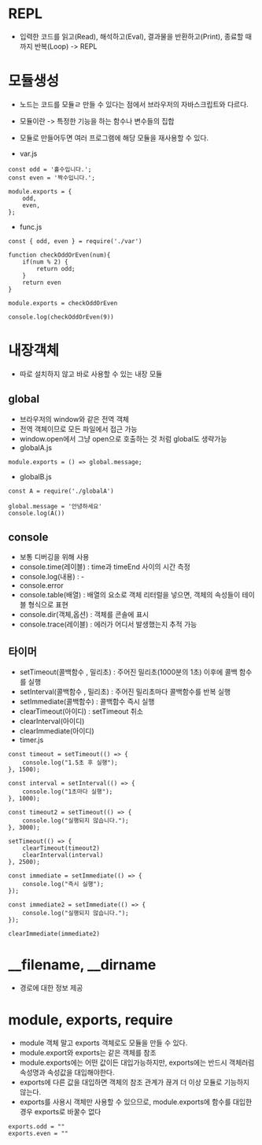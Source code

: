 # REPL 
- 입력한 코드를 읽고(Read), 해석하고(Eval), 결과물을 반환하고(Print), 종료할 때까지 반복(Loop) -> REPL

# 모듈생성
- 노드는 코드를 모듈ㄹ 만들 수 있다는 점에서 브라우저의 자바스크립트와 다르다.
- 모듈이란 -> 특정한 기능을 하는 함수나 변수들의 집합
- 모듈로 만들어두면 여러 프로그램에 해당 모듈을 재사용할 수 있다.

- var.js
```
const odd = '홀수입니다.';
const even = '짝수입니다.';

module.exports = {
    odd,
    even,
};
```
- func.js
```
const { odd, even } = require('./var')

function checkOddOrEven(num){
    if(num % 2) {
        return odd;
    }
    return even
}

module.exports = checkOddOrEven

console.log(checkOddOrEven(9))
```

# 내장객체
- 따로 설치하지 않고 바로 사용할 수 있는 내장 모듈
## global
- 브라우저의 window와 같은 전역 객체
- 전역 객체이므로 모든 파일에서 접근 가능
- window.open에서 그냥 open으로 호출하는 것 처럼 global도 생략가능
- globalA.js
```
module.exports = () => global.message;
```
- globalB.js
```
const A = require('./globalA')

global.message = '안녕하세요'
console.log(A())
```

## console
- 보통 디버깅을 위해 사용
- console.time(레이블) : time과 timeEnd 사이의 시간 측정
- console.log(내용) : -
- console.error
- console.table(배열) : 배열의 요소로 객체 리터럴을 넣으면, 객체의 속성들이 테이블 형식으로 표현
- console.dir(객체,옵션) : 객체를 콘솔에 표시
- console.trace(레이블) : 에러가 어디서 발생했는지 추적 가능

## 타이머
- setTimeout(콜백함수 , 밀리초) : 주어진 밀리초(1000분의 1초) 이후에 콜백 함수를 실행
- setInterval(콜백함수 , 밀리초) : 주어진 밀리초마다 콜백함수를 반복 실행
- setImmediate(콜백함수) : 콜백함수 즉시 실행
- clearTimeout(아이디) : setTimeout 취소
- clearInterval(아이디)
- clearImmediate(아이디) 
- timer.js
```
const timeout = setTimeout(() => {
    console.log("1.5초 후 실행");
}, 1500);

const interval = setInterval(() => {
    console.log("1초마다 실행");
}, 1000);

const timeout2 = setTimeout(() => {
    console.log("실행되지 않습니다.");
}, 3000);

setTimeout(() => {
    clearTimeout(timeout2)
    clearInterval(interval)
}, 2500);

const immediate = setImmediate(() => {
    console.log("즉시 실행");
});

const immediate2 = setImmediate(() => {
    console.log("실행되지 않습니다.");
});

clearImmediate(immediate2)
```

# __filename, __dirname
- 경로에 대한 정보 제공

# module, exports, require
- module 객체 말고 exports 객체로도 모듈을 만들 수 있다.
- module.export와 exports는 같은 객체를 참조
- module.exports에는 어떤 값이든 대입가능하지만, exports에는 반드시 객체러럼 속성명과 속성값을 대입해야한다.
- exports에 다른 값을 대입하면 객체의 참조 관계가 끊겨 더 이상 모듈로 기능하지 않는다.
- exports를 사용시 객체만 사용할 수 있으므로, module.exports에 함수를 대입한 경우 exports로 바꿀수 없다
```
exports.odd = ""
exports.even = ""
```
